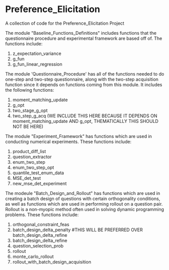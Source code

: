 # Preference_Elicitation
A collection of code for the Preference_Elicitation Project

The module "Baseline_Functions_Definitions" includes functions that the questionnaire procedure and experimental framework
are based off of. The functions include:
1. z_expectation_variance
2. g_fun
4. g_fun_linear_regression

The module 'Questionnaire_Procedure' has all of the functions needed to do one-step and 
two-step questionnaire, along with the two-step acquisition function since it depends on functions
coming from this module. It includes the following functions:
1. moment_matching_update
2. g_opt
3. two_stage_g_opt
4. two_step_g_acq (WE INCLUDE THIS HERE BECAUSE IT DEPENDS ON moment_matching_update AND g_opt, THEMATICALLY THIS
SHOULD NOT BE HERE)

The module "Experiment_Framework" has functions which are used in conducting numerical experiments. These functions include:
1. product_diff_list
2. question_extractor
3. enum_two_step
4. enum_two_step_opt
5. quantile_test_enum_data
6. MSE_det_test 
7. new_mse_det_experiment

The modeule "Batch_Design_and_Rollout" has functions which are used in creating a batch design of questions with certain orthogonality conditions,
as well as functions which are used in performing rollout on a question pair. Rollout is a non-myopic method often used in solving dynamic programming problems. 
These functions include:
1. orthogonal_constraint_feas
2. batch_design_delta_penalty #THIS WILL BE PREFERRED OVER batch_design_delta_refine
3. batch_design_delta_refine
4. question_selection_prob
5. rollout
6. monte_carlo_rollout
7. rollout_with_batch_design_acquisition
